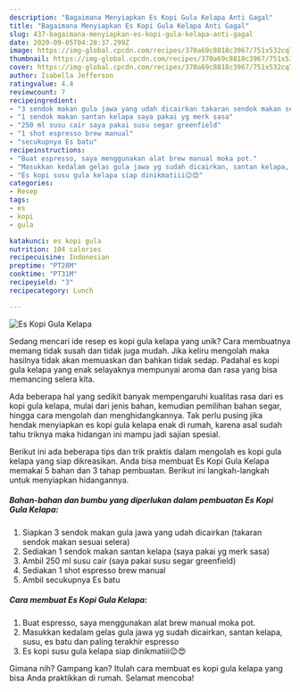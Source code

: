 ```yaml
---
description: "Bagaimana Menyiapkan Es Kopi Gula Kelapa Anti Gagal"
title: "Bagaimana Menyiapkan Es Kopi Gula Kelapa Anti Gagal"
slug: 437-bagaimana-menyiapkan-es-kopi-gula-kelapa-anti-gagal
date: 2020-09-05T04:28:37.299Z
image: https://img-global.cpcdn.com/recipes/370a69c8818c3967/751x532cq70/es-kopi-gula-kelapa-foto-resep-utama.jpg
thumbnail: https://img-global.cpcdn.com/recipes/370a69c8818c3967/751x532cq70/es-kopi-gula-kelapa-foto-resep-utama.jpg
cover: https://img-global.cpcdn.com/recipes/370a69c8818c3967/751x532cq70/es-kopi-gula-kelapa-foto-resep-utama.jpg
author: Isabella Jefferson
ratingvalue: 4.4
reviewcount: 7
recipeingredient:
- "3 sendok makan gula jawa yang udah dicairkan takaran sendok makan sesuai selera"
- "1 sendok makan santan kelapa saya pakai yg merk sasa"
- "250 ml susu cair saya pakai susu segar greenfield"
- "1 shot espresso brew manual"
- "secukupnya Es batu"
recipeinstructions:
- "Buat espresso, saya menggunakan alat brew manual moka pot."
- "Masukkan kedalam gelas gula jawa yg sudah dicairkan, santan kelapa, susu, es batu dan paling terakhir espresso"
- "Es kopi susu gula kelapa siap dinikmatiii😉😍"
categories:
- Resep
tags:
- es
- kopi
- gula

katakunci: es kopi gula 
nutrition: 104 calories
recipecuisine: Indonesian
preptime: "PT28M"
cooktime: "PT31M"
recipeyield: "3"
recipecategory: Lunch

---
```



![Es Kopi Gula Kelapa](https://img-global.cpcdn.com/recipes/370a69c8818c3967/751x532cq70/es-kopi-gula-kelapa-foto-resep-utama.jpg)

Sedang mencari ide resep es kopi gula kelapa yang unik? Cara membuatnya memang tidak susah dan tidak juga mudah. Jika keliru mengolah maka hasilnya tidak akan memuaskan dan bahkan tidak sedap. Padahal es kopi gula kelapa yang enak selayaknya mempunyai aroma dan rasa yang bisa memancing selera kita.

Ada beberapa hal yang sedikit banyak mempengaruhi kualitas rasa dari es kopi gula kelapa, mulai dari jenis bahan, kemudian pemilihan bahan segar, hingga cara mengolah dan menghidangkannya. Tak perlu pusing jika hendak menyiapkan es kopi gula kelapa enak di rumah, karena asal sudah tahu triknya maka hidangan ini mampu jadi sajian spesial.




Berikut ini ada beberapa tips dan trik praktis dalam mengolah es kopi gula kelapa yang siap dikreasikan. Anda bisa membuat Es Kopi Gula Kelapa memakai 5 bahan dan 3 tahap pembuatan. Berikut ini langkah-langkah untuk menyiapkan hidangannya.

<!--inarticleads1-->

##### Bahan-bahan dan bumbu yang diperlukan dalam pembuatan Es Kopi Gula Kelapa:

1. Siapkan 3 sendok makan gula jawa yang udah dicairkan (takaran sendok makan sesuai selera)
1. Sediakan 1 sendok makan santan kelapa (saya pakai yg merk sasa)
1. Ambil 250 ml susu cair (saya pakai susu segar greenfield)
1. Sediakan 1 shot espresso brew manual
1. Ambil secukupnya Es batu




<!--inarticleads2-->

##### Cara membuat Es Kopi Gula Kelapa:

1. Buat espresso, saya menggunakan alat brew manual moka pot.
1. Masukkan kedalam gelas gula jawa yg sudah dicairkan, santan kelapa, susu, es batu dan paling terakhir espresso
1. Es kopi susu gula kelapa siap dinikmatiii😉😍




Gimana nih? Gampang kan? Itulah cara membuat es kopi gula kelapa yang bisa Anda praktikkan di rumah. Selamat mencoba!
